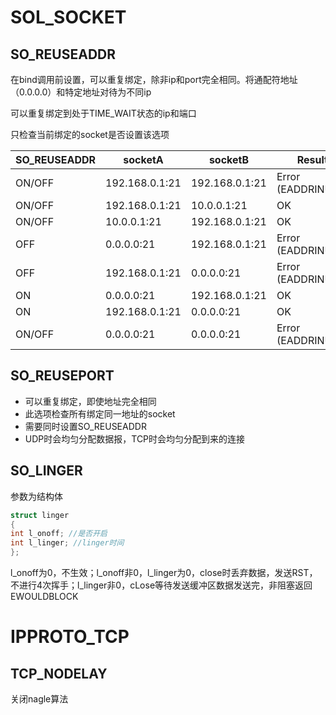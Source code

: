 # SOL_SOCKET

## SO_REUSEADDR

在bind调用前设置，可以重复绑定，除非ip和port完全相同。将通配符地址（0.0.0.0）和特定地址对待为不同ip

可以重复绑定到处于TIME_WAIT状态的ip和端口

只检查当前绑定的socket是否设置该选项

| SO_REUSEADDR | socketA        | socketB        | Result             |
| ------------ | -------------- | -------------- | ------------------ |
| ON/OFF       | 192.168.0.1:21 | 192.168.0.1:21 | Error (EADDRINUSE) |
| ON/OFF       | 192.168.0.1:21 | 10.0.0.1:21    | OK                 |
| ON/OFF       | 10.0.0.1:21    | 192.168.0.1:21 | OK                 |
| OFF          | 0.0.0.0:21     | 192.168.0.1:21 | Error (EADDRINUSE) |
| OFF          | 192.168.0.1:21 | 0.0.0.0:21     | Error (EADDRINUSE) |
| ON           | 0.0.0.0:21     | 192.168.0.1:21 | OK                 |
| ON           | 192.168.0.1:21 | 0.0.0.0:21     | OK                 |
| ON/OFF       | 0.0.0.0:21     | 0.0.0.0:21     | Error (EADDRINUSE) |

## SO_REUSEPORT

- 可以重复绑定，即使地址完全相同
- 此选项检查所有绑定同一地址的socket
- 需要同时设置SO_REUSEADDR
- UDP时会均匀分配数据报，TCP时会均匀分配到来的连接

## SO_LINGER

参数为结构体

```C
struct linger
{
int l_onoff; //是否开启
int l_linger; //linger时间
};
```

l_onoff为0，不生效；l_onoff非0，l_linger为0，close时丢弃数据，发送RST，不进行4次挥手；l_linger非0，cLose等待发送缓冲区数据发送完，非阻塞返回EWOULDBLOCK

# IPPROTO_TCP

## TCP_NODELAY

关闭nagle算法
